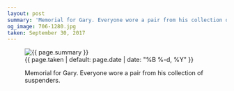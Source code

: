 ```yaml
---
layout: post
summary: 'Memorial for Gary. Everyone wore a pair from his collection of suspenders.'
og_image: 706-1280.jpg
taken: September 30, 2017
---
```


<figure class="post">
<img alt="{{ page.summary }}" sizes="(min-width: 700px) 50vw, calc(100vw - 2rem)" src="{{ site.assets_url }}/706-640.jpg" srcset="{{ site.assets_url }}/706-320.jpg 320w, {{ site.assets_url }}/706-640.jpg 640w, {{ site.assets_url }}/706-960.jpg 960w, {{ site.assets_url }}/706-1280.jpg 1280w"/>
<figcaption>
<time>{{ page.taken | default: page.date | date: "%B %-d, %Y" }}</time>
<p>Memorial for Gary. Everyone wore a pair from his collection of suspenders.</p>
</figcaption>
</figure>
